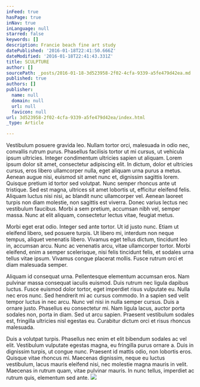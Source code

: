 ```yaml
---
inFeed: true
hasPage: true
inNav: true
inLanguage: null
starred: false
keywords: []
description: Francie beach fine art study
datePublished: '2016-01-18T22:41:50.666Z'
dateModified: '2016-01-18T22:41:43.331Z'
title: SCULPTURE
author: []
sourcePath: _posts/2016-01-18-3d523958-2f02-4cfa-9339-a5fe479d42ea.md
published: true
authors: []
publisher:
  name: null
  domain: null
  url: null
  favicon: null
url: 3d523958-2f02-4cfa-9339-a5fe479d42ea/index.html
_type: Article

---
```

Vestibulum posuere gravida leo. Nullam tortor orci, malesuada in odio nec, convallis rutrum purus. Phasellus facilisis tortor ut mi cursus, ut vehicula ipsum ultricies. Integer condimentum ultricies sapien ut aliquam. Lorem ipsum dolor sit amet, consectetur adipiscing elit. In dictum, dolor et ultricies cursus, eros libero ullamcorper nulla, eget aliquam urna purus a metus. Aenean augue nisi, euismod sit amet nunc et, dignissim sagittis lorem. Quisque pretium id tortor sed volutpat. Nunc semper rhoncus ante ut tristique. Sed est magna, ultrices sit amet lobortis ut, efficitur eleifend felis. Aliquam luctus nisi nisi, ac blandit nunc ullamcorper vel. Aenean laoreet turpis non diam molestie, non sagittis est viverra. Donec varius lectus nec vestibulum faucibus. Morbi a sem pretium, accumsan nibh vel, semper massa. Nunc at elit aliquam, consectetur lectus vitae, feugiat metus.

Morbi eget erat odio. Integer sed ante tortor. Ut id justo nunc. Etiam ut eleifend libero, sed posuere turpis. Ut libero mi, interdum non neque tempus, aliquet venenatis libero. Vivamus eget tellus dictum, tincidunt leo in, accumsan arcu. Nunc ac venenatis arcu, vitae ullamcorper tortor. Morbi eleifend, enim a semper scelerisque, nisi felis tincidunt felis, et sodales urna tellus vitae ipsum. Vivamus congue placerat mollis. Fusce rutrum orci et diam malesuada semper.

Aliquam id consequat urna. Pellentesque elementum accumsan eros. Nam pulvinar massa consequat iaculis euismod. Duis rutrum nec ligula dapibus luctus. Fusce euismod dolor tortor, eget imperdiet risus vulputate eu. Nulla nec eros nunc. Sed hendrerit mi ac cursus commodo. In a sapien sed velit tempor luctus in nec arcu. Nunc vel nisi in nulla semper cursus. Duis a ornare justo. Phasellus eu consectetur mi. Nam ligula lacus, auctor porta sodales non, porta in diam. Sed ut arcu sapien. Praesent vestibulum sodales est, fringilla ultricies nisl egestas eu. Curabitur dictum orci et risus rhoncus malesuada.

Duis a volutpat turpis. Phasellus nec enim et elit bibendum sodales ac vel elit. Vestibulum vulputate egestas magna, eu fringilla purus ornare a. Duis in dignissim turpis, ut congue nunc. Praesent id mattis odio, non lobortis eros. Quisque vitae rhoncus mi. Maecenas dignissim, neque eu luctus vestibulum, lacus mauris eleifend nisi, nec molestie magna mauris in velit. Maecenas in rutrum quam, vitae pulvinar mauris. In nunc tellus, imperdiet ac rutrum quis, elementum sed ante.
![](https://the-grid-user-content.s3-us-west-2.amazonaws.com/ee436191-ccb3-4795-95d8-91a3062a6ce3.jpg)